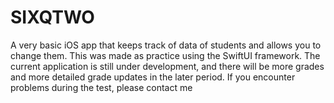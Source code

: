 # SIXQTWO
A very basic iOS app that keeps track of data of students and allows you to change them. This was made as practice using the SwiftUI framework. The current application is still under development, and there will be more grades and more detailed grade updates in the later period. If you encounter problems during the test, please contact me

